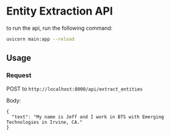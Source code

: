 # Entity Extraction API

to run the api, run the following command:

```bash
uvicorn main:app --reload
```

## Usage

### Request

POST to `http://localhost:8000/api/extract_entities`

Body:

```
{
  "text": "My name is Jeff and I work in BTS with Emerging Technologies in Irvine, CA."
}
```
